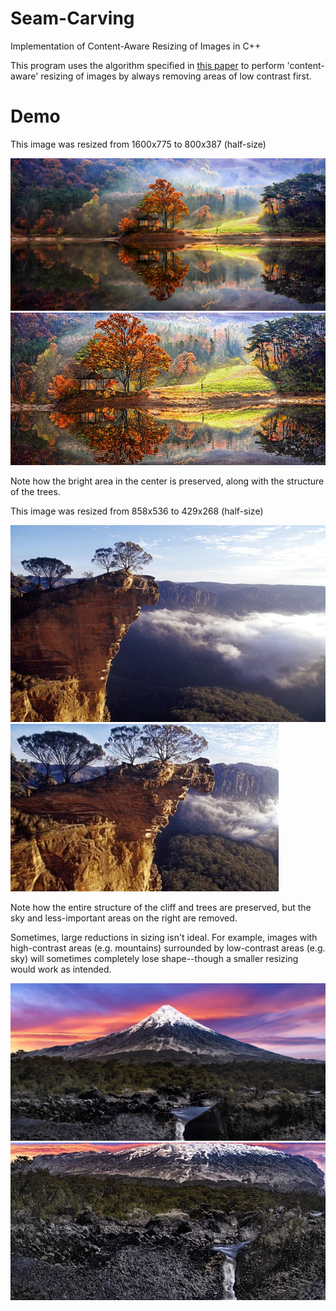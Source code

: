 # Seam-Carving
Implementation of Content-Aware Resizing of Images in C++

This program uses the algorithm specified in [this paper](http://graphics.cs.cmu.edu/courses/15-463/2013_fall/hw/proj3-seamcarving/imret.pdf) to perform 'content-aware' resizing of images by always removing areas of low contrast first.

# Demo

This image was resized from 1600x775 to 800x387 (half-size)

![](Seam%20Carving/Original%20Demo%20Scenes/sceneMedium2.jpg)
![](Seam%20Carving/Demo%20Resizing/medium2%20800x387.jpg)

Note how the bright area in the center is preserved, along with the structure of the trees.


This image was resized from 858x536 to 429x268 (half-size)

![](Seam%20Carving/Original%20Demo%20Scenes/sceneSmall3.jpg)
![](Seam%20Carving/Demo%20Resizing/small3%20429x268.jpg)

Note how the entire structure of the cliff and trees are preserved, but the sky and less-important areas on the right are removed.


Sometimes, large reductions in sizing isn't ideal. For example, images with high-contrast areas (e.g. mountains) surrounded by low-contrast areas (e.g. sky) will sometimes completely lose shape--though a smaller resizing would work as intended.

![](Seam%20Carving/Original%20Demo%20Scenes/sceneMedium1.jpg)
![](Seam%20Carving/Demo%20Resizing/medium1%20600x300.jpg)
